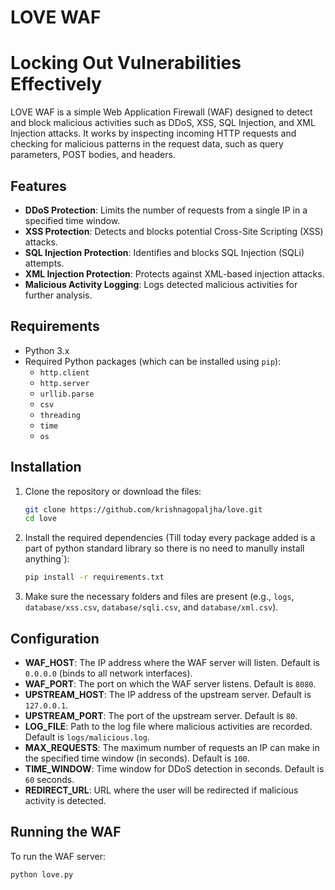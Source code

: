 # LOVE WAF 
# Locking Out Vulnerabilities Effectively

LOVE WAF is a simple Web Application Firewall (WAF) designed to detect and block malicious activities such as DDoS, XSS, SQL Injection, and XML Injection attacks. It works by inspecting incoming HTTP requests and checking for malicious patterns in the request data, such as query parameters, POST bodies, and headers.

## Features

- **DDoS Protection**: Limits the number of requests from a single IP in a specified time window.
- **XSS Protection**: Detects and blocks potential Cross-Site Scripting (XSS) attacks.
- **SQL Injection Protection**: Identifies and blocks SQL Injection (SQLi) attempts.
- **XML Injection Protection**: Protects against XML-based injection attacks.
- **Malicious Activity Logging**: Logs detected malicious activities for further analysis.

## Requirements

- Python 3.x
- Required Python packages (which can be installed using `pip`):
    - `http.client`
    - `http.server`
    - `urllib.parse`
    - `csv`
    - `threading`
    - `time`
    - `os`

## Installation

1. Clone the repository or download the files:
    ```bash
    git clone https://github.com/krishnagopaljha/love.git
    cd love
    ```

2. Install the required dependencies (Till today every package added is a part of python standard library so there is no need to manully install anything`):
    ```bash
    pip install -r requirements.txt
    ```

3. Make sure the necessary folders and files are present (e.g., `logs`, `database/xss.csv`, `database/sqli.csv`, and `database/xml.csv`).

## Configuration

- **WAF_HOST**: The IP address where the WAF server will listen. Default is `0.0.0.0` (binds to all network interfaces).
- **WAF_PORT**: The port on which the WAF server listens. Default is `8080`.
- **UPSTREAM_HOST**: The IP address of the upstream server. Default is `127.0.0.1`.
- **UPSTREAM_PORT**: The port of the upstream server. Default is `80`.
- **LOG_FILE**: Path to the log file where malicious activities are recorded. Default is `logs/malicious.log`.
- **MAX_REQUESTS**: The maximum number of requests an IP can make in the specified time window (in seconds). Default is `100`.
- **TIME_WINDOW**: Time window for DDoS detection in seconds. Default is `60` seconds.
- **REDIRECT_URL**: URL where the user will be redirected if malicious activity is detected.

## Running the WAF

To run the WAF server:

```bash
python love.py
